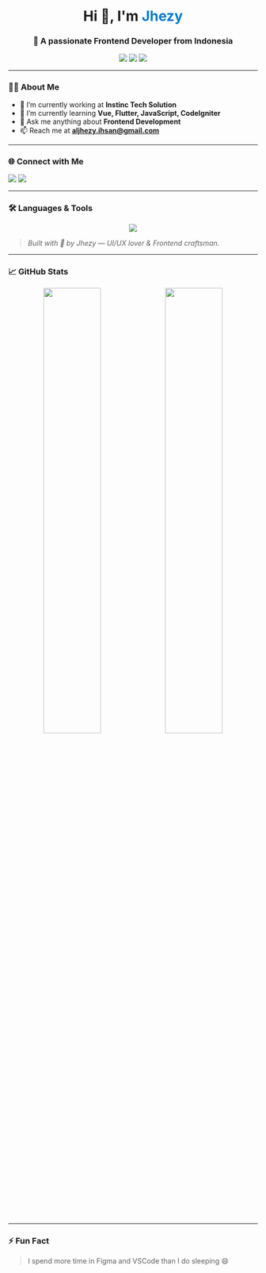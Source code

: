 <h1 align="center">Hi 👋, I'm <span style="color:#007acc;">Jhezy</span></h1>
<h3 align="center">🚀 A passionate Frontend Developer from Indonesia</h3>

<p align="center">
  <a href="mailto:aljhezy.ihsan@gmail.com"><img src="https://img.shields.io/badge/Email-aljhezy.ihsan@gmail.com-red?style=flat-square&logo=gmail"></a>
  <img src="https://img.shields.io/badge/Code-Frontend-blue?style=flat-square&logo=visualstudiocode">
  <img src="https://visitor-badge.glitch.me/badge?page_id=jhezy.profile" />
</p>

---

### 🧑‍💻 About Me

- 🔭 I’m currently working at **Instinc Tech Solution**  
- 🌱 I’m currently learning **Vue, Flutter, JavaScript, CodeIgniter**  
- 💬 Ask me anything about **Frontend Development**  
- 📫 Reach me at **aljhezy.ihsan@gmail.com**

---

### 🌐 Connect with Me

<p align="left">
  <a href="https://instagram.com/jhe.zy" target="_blank"><img src="https://img.shields.io/badge/Instagram-@jhe.zy-E4405F?style=for-the-badge&logo=instagram&logoColor=white" /></a>
  <a href="mailto:aljhezy.ihsan@gmail.com"><img src="https://img.shields.io/badge/Gmail-Contact-red?style=for-the-badge&logo=gmail&logoColor=white" /></a>
</p>

---

### 🛠️ Languages & Tools

<p align="center">
  <img src="https://skillicons.dev/icons?i=html,css,js,vue,react,php,codeigniter,flutter,dart,java,kotlin,python,mysql,bootstrap,tailwind,git,figma,ps,ai,blender,unity,swift" />
</p>

> *Built with 💙 by Jhezy — UI/UX lover & Frontend craftsman.*

---

### 📈 GitHub Stats

<p align="center">
  <img src="https://github-readme-stats.vercel.app/api?username=jhezy&show_icons=true&theme=radical" width="48%" />
  <img src="https://github-readme-stats.vercel.app/api/top-langs/?username=jhezy&layout=compact&theme=radical" width="48%" />
</p>

---

### ⚡ Fun Fact

> I spend more time in Figma and VSCode than I do sleeping 😄
